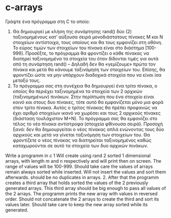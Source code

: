 # c-arrays

Γράψτε ένα πρόγραμμα στη C το οποίο:
1. Θα δημιουργεί με κλήση της συνάρτησης rand() δύο (2) ταξινομημένους κατ’ αύξουσα σειρά μονοδιάστατους πίνακες Μ και Ν στοιχείων αντίστοιχα, τους οποίους και θα τους εμφανίζει στη οθόνη. Το εύρος τιμών των στοιχείων του πίνακα είναι στο διάστημα [100-999].
Προσέξτε, το πρόγραμμα θα φροντίζει ο κάθε πίνακας να διατηρεί ταξινομημένα τα στοιχεία του όταν δίδονται τιμές για αυτά από τη συνάρτηση rand() – Δηλαδή δεν θα «γεμίζουμε» πρώτα τον πίνακα και μετά θα κάνουμε ταξινόμηση των στοιχείων του. Επίσης, θα φροντίζει ώστε να μην υπάρχουν διαδοχικά στοιχεία που να είναι ίσα μεταξύ τους.
2. Το πρόγραμμα σας στη συνέχεια θα δημιουργεί ένα τρίτο πίνακα, ο οποίος θα περιέχει ταξινομημένα τα στοιχεία των 2 αρχικών (ταξινομημένων) πινάκων. Στην περίπτωση που ένα στοιχείο είναι κοινό και στους δυο πίνακες, τότε αυτό θα εμφανίζεται μόνο μια φορά στον τρίτο πίνακα. Αυτός ο τρίτος πίνακας θα πρέπει προφανώς να έχει αριθμό στοιχείων ικανό να χωρέσει και τους 2 αρχικούς πίνακες (διάσταση τουλάχιστον Μ+Ν). Το πρόγραμμα σας θα εμφανίζει στο τέλος το νέο πίνακα αντίστροφα (στοιχεία φθίνουσα σειρά).
Προσοχή ξανά: δεν θα δημιουργείται ο νέος πίνακας απλά ενώνοντας τους δύο αρχικούς και μετά να γίνεται ταξινόμηση των στοιχείων του. Θα φροντίζετε ο νέος πίνακας να διατηρείται ταξινομημένος καθώς καταχωρούνται σε αυτό τα στοιχεία των δυο αρχικών πινάκων. 


Write a programm in c
1 Will create using rand 2 sorted 1 dimensional arrays, with length m and n respectively and will print then on screen. The range of values will be 100-999. Should take care the values of arrays remain always sorted while inserted. Will not insert the values and sort them afterwards. should be no duplicates in arrays.
2. After that the programm creates a third array that holds sorted the values of the 2 previously generated arrays. This third array should be big enough to pass all values of the 2 arrays. The programm prints the new array with values in reversed order.
Should not concatenate the 2 arrays to create the third and sort its values later. Should take care to keep the new array sorted while its generated.
